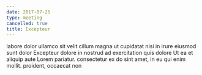 ```yaml
---
date: 2017-07-25
type: meeting
cancelled: true
title: Excepteur
---
```

labore dolor ullamco sit velit cillum magna ut cupidatat nisi in irure eiusmod sunt dolor Excepteur dolore in nostrud ad exercitation quis dolore Ut ea et aliquip aute Lorem pariatur. consectetur ex do sint amet, in eu qui enim mollit. proident, occaecat non
